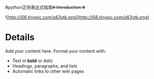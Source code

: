 #python正则表达式指南~~# Introduction #~~

![http://i56.tinypic.com/s63ytk.png](http://i56.tinypic.com/s63ytk.png)

# Details #

Add your content here.  Format your content with:
  * Text in **bold** or _italic_
  * Headings, paragraphs, and lists
  * Automatic links to other wiki pages